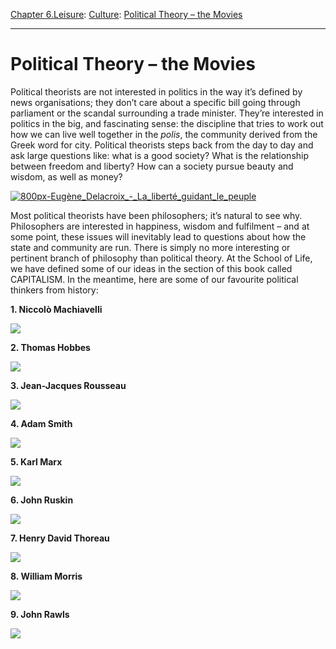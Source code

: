 [Chapter 6.Leisure](https://www.theschooloflife.com/thebookoflife/category/leisure/): [Culture](https://www.theschooloflife.com/thebookoflife/category/leisure/culture/): [Political Theory – the Movies](https://www.theschooloflife.com/thebookoflife/political-theory-the-movies/)

* * *

# Political Theory – the Movies

Political theorists are not interested in politics in the way it’s defined by news organisations; they don’t care about a specific bill going through parliament or the scandal surrounding a trade minister. They’re interested in politics in the big, and fascinating sense: the discipline that tries to work out how we can live well together in the _polis_, the community derived from the Greek word for city. Political theorists steps back from the day to day and ask large questions like: what is a good society? What is the relationship between freedom and liberty? How can a society pursue beauty and wisdom, as well as&nbsp;money?

[![800px-Eugène_Delacroix_-_La_liberté_guidant_le_peuple](https://www.theschooloflife.com/thebookoflife/wp-content/uploads/2015/08/800px-Eug%C3%A8ne_Delacroix_-_La_libert%C3%A9_guidant_le_peuple.jpg)](http://www.thebookoflife.org/wp-content/uploads/2015/08/800px-Eug%C3%A8ne_Delacroix_-_La_libert%C3%A9_guidant_le_peuple.jpg)

Most political theorists have been philosophers; it’s natural to see why. Philosophers are interested in happiness, wisdom and fulfilment – and at some point, these issues will inevitably lead to questions about how the state and community are run. There is simply no more interesting or pertinent branch of philosophy than political theory. At the School of Life, we have defined some of our ideas in the section of this book called CAPITALISM. In the meantime, here are some of our favourite political thinkers from history:

**1. Niccolò Machiavelli&nbsp;**

[![](https://img.youtube.com/vi/AOXl0Ll_t9s/0.jpg)](https://www.youtube.com/embed/AOXl0Ll_t9s '')

**2. Thomas Hobbes&nbsp;**

[![](https://img.youtube.com/vi/9i4jb5XBX5s/0.jpg)](https://www.youtube.com/embed/9i4jb5XBX5s '')

**3. Jean-Jacques Rousseau**

[![](https://img.youtube.com/vi/81KfDXTTtXE/0.jpg)](https://www.youtube.com/embed/81KfDXTTtXE '')

**4. Adam Smith**

[![](https://img.youtube.com/vi/ejJRhn53X2M/0.jpg)](https://www.youtube.com/embed/ejJRhn53X2M '')

**5. Karl Marx**

[![](https://img.youtube.com/vi/fSQgCy_iIcc/0.jpg)](https://www.youtube.com/embed/fSQgCy_iIcc '')

**6. John Ruskin&nbsp;**

[![](https://img.youtube.com/vi/x40l1ov8hfA/0.jpg)](https://www.youtube.com/embed/x40l1ov8hfA '')

**7. Henry David Thoreau**

[![](https://img.youtube.com/vi/JJL9S0J8-4k/0.jpg)](https://www.youtube.com/embed/JJL9S0J8-4k '')

**8. William Morris&nbsp;**

[![](https://img.youtube.com/vi/QiNFoJqOJhs/0.jpg)](https://www.youtube.com/embed/QiNFoJqOJhs '')

**9. John Rawls&nbsp;**

[![](https://img.youtube.com/vi/5-JQ17X6VNg/0.jpg)](https://www.youtube.com/embed/5-JQ17X6VNg '')
